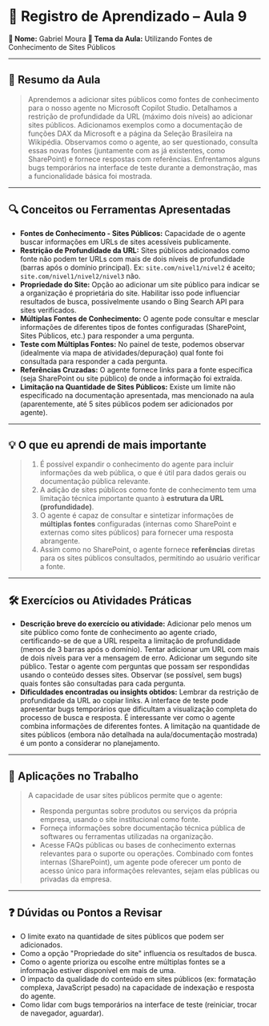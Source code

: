 # 📘 Registro de Aprendizado – Aula 9

**👤 Nome:** Gabriel Moura
**🎯 Tema da Aula:** Utilizando Fontes de Conhecimento de Sites Públicos

---

## 📝 Resumo da Aula
> Aprendemos a adicionar sites públicos como fontes de conhecimento para o nosso agente no Microsoft Copilot Studio. Detalhamos a restrição de profundidade da URL (máximo dois níveis) ao adicionar sites públicos. Adicionamos exemplos como a documentação de funções DAX da Microsoft e a página da Seleção Brasileira na Wikipédia. Observamos como o agente, ao ser questionado, consulta essas novas fontes (juntamente com as já existentes, como SharePoint) e fornece respostas com referências. Enfrentamos alguns bugs temporários na interface de teste durante a demonstração, mas a funcionalidade básica foi mostrada.

---

## 🔍 Conceitos ou Ferramentas Apresentadas
- **Fontes de Conhecimento - Sites Públicos:** Capacidade de o agente buscar informações em URLs de sites acessíveis publicamente.
- **Restrição de Profundidade da URL:** Sites públicos adicionados como fonte não podem ter URLs com mais de dois níveis de profundidade (barras após o domínio principal). Ex: `site.com/nivel1/nivel2` é aceito; `site.com/nivel1/nivel2/nivel3` não.
- **Propriedade do Site:** Opção ao adicionar um site público para indicar se a organização é proprietária do site. Habilitar isso pode influenciar resultados de busca, possivelmente usando o Bing Search API para sites verificados.
- **Múltiplas Fontes de Conhecimento:** O agente pode consultar e mesclar informações de diferentes tipos de fontes configuradas (SharePoint, Sites Públicos, etc.) para responder a uma pergunta.
- **Teste com Múltiplas Fontes:** No painel de teste, podemos observar (idealmente via mapa de atividades/depuração) qual fonte foi consultada para responder a cada pergunta.
- **Referências Cruzadas:** O agente fornece links para a fonte específica (seja SharePoint ou site público) de onde a informação foi extraída.
- **Limitação na Quantidade de Sites Públicos:** Existe um limite não especificado na documentação apresentada, mas mencionado na aula (aparentemente, até 5 sites públicos podem ser adicionados por agente).

---

## 💡 O que eu aprendi de mais importante
> 1.  É possível expandir o conhecimento do agente para incluir informações da web pública, o que é útil para dados gerais ou documentação pública relevante.
> 2.  A adição de sites públicos como fonte de conhecimento tem uma limitação técnica importante quanto à **estrutura da URL (profundidade)**.
> 3.  O agente é capaz de consultar e sintetizar informações de **múltiplas fontes** configuradas (internas como SharePoint e externas como sites públicos) para fornecer uma resposta abrangente.
> 4.  Assim como no SharePoint, o agente fornece **referências** diretas para os sites públicos consultados, permitindo ao usuário verificar a fonte.

---

## 🛠 Exercícios ou Atividades Práticas
- **Descrição breve do exercício ou atividade:** Adicionar pelo menos um site público como fonte de conhecimento ao agente criado, certificando-se de que a URL respeita a limitação de profundidade (menos de 3 barras após o domínio). Tentar adicionar um URL com mais de dois níveis para ver a mensagem de erro. Adicionar um segundo site público. Testar o agente com perguntas que possam ser respondidas usando o conteúdo desses sites. Observar (se possível, sem bugs) quais fontes são consultadas para cada pergunta.
- **Dificuldades encontradas ou insights obtidos:** Lembrar da restrição de profundidade da URL ao copiar links. A interface de teste pode apresentar bugs temporários que dificultam a visualização completa do processo de busca e resposta. É interessante ver como o agente combina informações de diferentes fontes. A limitação na quantidade de sites públicos (embora não detalhada na aula/documentação mostrada) é um ponto a considerar no planejamento.

---

## 📌 Aplicações no Trabalho
> A capacidade de usar sites públicos permite que o agente:
> - Responda perguntas sobre produtos ou serviços da própria empresa, usando o site institucional como fonte.
> - Forneça informações sobre documentação técnica pública de softwares ou ferramentas utilizadas na organização.
> - Acesse FAQs públicas ou bases de conhecimento externas relevantes para o suporte ou operações.
> Combinado com fontes internas (SharePoint), um agente pode oferecer um ponto de acesso único para informações relevantes, sejam elas públicas ou privadas da empresa.

---

## ❓ Dúvidas ou Pontos a Revisar
- O limite exato na quantidade de sites públicos que podem ser adicionados.
- Como a opção "Propriedade do site" influencia os resultados de busca.
- Como o agente prioriza ou escolhe entre múltiplas fontes se a informação estiver disponível em mais de uma.
- O impacto da qualidade do conteúdo em sites públicos (ex: formatação complexa, JavaScript pesado) na capacidade de indexação e resposta do agente.
- Como lidar com bugs temporários na interface de teste (reiniciar, trocar de navegador, aguardar).
